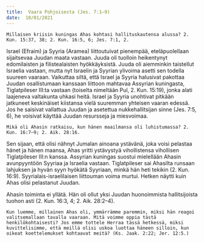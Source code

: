 ```yaml
---
title:  Vaara Pohjoisesta (Jes. 7:1–9)
date:  10/01/2021
---
```


`Millaisen kriisin kuningas Ahas kohtasi hallituskautensa alussa? 2. Kun. 15:37, 38; 2. Kun. 16:5, 6; Jes. 7:1, 2.`

Israel (Efraim) ja Syyria (Aramea) liittoutuivat pienempää, eteläpuolellaan sijaitsevaa Juudan maata vastaan. Juuda oli tuolloin heikentynyt edomilaisten ja filistealaisten hyökkäyksistä. Juuda oli aiemminkin taistellut Israelia vastaan, mutta nyt Israelin ja Syyrian ylivoima asetti sen todella suureen vaaraan. Vaikuttaa siltä, että Israel ja Syyria halusivat pakottaa Juudan osallistumaan kanssaan liittoon mahtavaa Assyrian kuningasta, Tiglatpileser III:ta vastaan (toiselta nimeltään Pul, 2. Kun. 15:19), jonka alati laajeneva valtakunta uhkasi heitä. Israel ja Syyria unohtivat pitkään jatkuneet keskinäiset kiistansa vielä suuremman yhteisen vaaran edessä. Jos he saisivat vallattua Juudan ja asetettua nukkehallitsijan sinne (Jes. 7:5, 6), he voisivat käyttää Juudan resursseja ja miesvoimaa.

`Mikä oli Ahasin ratkaisu, kun hänen maailmansa oli luhistumassa? 2. Kun. 16:7–9; 2. Aik. 28:16.`

Sen sijaan, että olisi nähnyt Jumalan ainoana ystävänä, joka voisi pelastaa hänet ja hänen maansa, Ahas yritti ystävystyä vihollistensa vihollisen Tiglatpileser III:n kanssa. Assyrian kuningas suostui mielellään Ahasin avunpyyntöön Syyriaa ja Israelia vastaan. Tiglatpileser sai Ahasilta runsaan lahjuksen ja hyvän syyn hyökätä Syyriaan, minkä hän heti tekikin (2. Kun. 16:9). Syyrialais-israelilaisen liittouman voima murtui. Hetken näytti kuin Ahas olisi pelastanut Juudan.

Ahasin toiminta ei yllätä. Hän oli ollut yksi Juudan huonoimmista hallitsijoista tuohon asti (2. Kun. 16:3, 4; 2. Aik. 28:2–4).

`Kun luemme, millainen Ahas oli, ymmärrämme paremmin, miksi hän reagoi valitsemallaan tavalla vaaraan. Mitä voimme oppia tästä henkilökohtaisesti? Jos emme tottele Herraa tässä hetkessä, miksi kuvittelisimme, että meillä olisi uskoa luottaa häneen silloin, kun oikeat koettelemukset kohtaavat meitä? (Ks. Jaak. 2:22; Jer. 12:5.)`